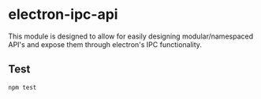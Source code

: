 # electron-ipc-api

This module is designed to allow for easily designing modular/namespaced API's and expose them through electron's IPC functionality.

## Test

```
npm test
```